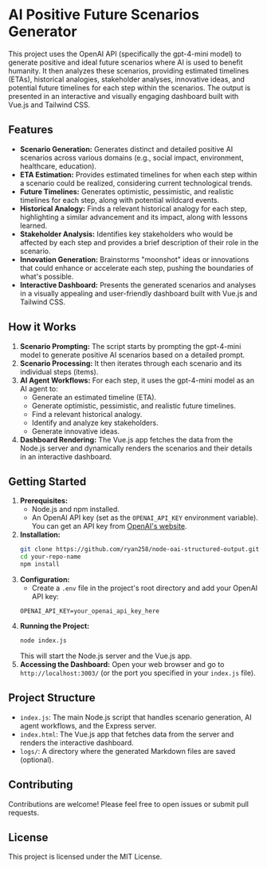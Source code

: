 # AI Positive Future Scenarios Generator

This project uses the OpenAI API (specifically the gpt-4-mini model) to generate positive and ideal future scenarios where AI is used to benefit humanity. It then analyzes these scenarios, providing estimated timelines (ETAs), historical analogies, stakeholder analyses, innovative ideas, and potential future timelines for each step within the scenarios. The output is presented in an interactive and visually engaging dashboard built with Vue.js and Tailwind CSS.

## Features

- **Scenario Generation:** Generates distinct and detailed positive AI scenarios across various domains (e.g., social impact, environment, healthcare, education).
- **ETA Estimation:** Provides estimated timelines for when each step within a scenario could be realized, considering current technological trends.
- **Future Timelines:** Generates optimistic, pessimistic, and realistic timelines for each step, along with potential wildcard events.
- **Historical Analogy:** Finds a relevant historical analogy for each step, highlighting a similar advancement and its impact, along with lessons learned.
- **Stakeholder Analysis:** Identifies key stakeholders who would be affected by each step and provides a brief description of their role in the scenario.
- **Innovation Generation:** Brainstorms "moonshot" ideas or innovations that could enhance or accelerate each step, pushing the boundaries of what's possible.
- **Interactive Dashboard:** Presents the generated scenarios and analyses in a visually appealing and user-friendly dashboard built with Vue.js and Tailwind CSS.

## How it Works

1. **Scenario Prompting:** The script starts by prompting the gpt-4-mini model to generate positive AI scenarios based on a detailed prompt.
2. **Scenario Processing:** It then iterates through each scenario and its individual steps (items).
3. **AI Agent Workflows:** For each step, it uses the gpt-4-mini model as an AI agent to:
   - Generate an estimated timeline (ETA).
   - Generate optimistic, pessimistic, and realistic future timelines.
   - Find a relevant historical analogy.
   - Identify and analyze key stakeholders.
   - Generate innovative ideas.
4. **Dashboard Rendering:** The Vue.js app fetches the data from the Node.js server and dynamically renders the scenarios and their details in an interactive dashboard.

## Getting Started

1. **Prerequisites:**
   - Node.js and npm installed.
   - An OpenAI API key (set as the `OPENAI_API_KEY` environment variable). You can get an API key from [OpenAI's website](https://platform.openai.com/account/api-keys).
2. **Installation:**
   ```bash
   git clone https://github.com/ryan258/node-oai-structured-output.git
   cd your-repo-name
   npm install
   ```
3. **Configuration:**
   - Create a `.env` file in the project's root directory and add your OpenAI API key:
   ```
   OPENAI_API_KEY=your_openai_api_key_here
   ```
4. **Running the Project:**
   ```bash
   node index.js
   ```
   This will start the Node.js server and the Vue.js app.
5. **Accessing the Dashboard:**
   Open your web browser and go to `http://localhost:3003/` (or the port you specified in your `index.js` file).

## Project Structure

- `index.js`: The main Node.js script that handles scenario generation, AI agent workflows, and the Express server.
- `index.html`: The Vue.js app that fetches data from the server and renders the interactive dashboard.
- `logs/`: A directory where the generated Markdown files are saved (optional).

## Contributing

Contributions are welcome! Please feel free to open issues or submit pull requests.

## License

This project is licensed under the MIT License.

